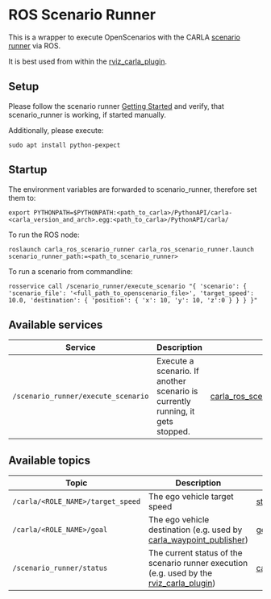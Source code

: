 # ROS Scenario Runner

This is a wrapper to execute OpenScenarios with the CARLA [scenario runner](https://github.com/carla-simulator/scenario_runner) via ROS.

It is best used from within the [rviz_carla_plugin](../rviz_carla_plugin).

## Setup

Please follow the scenario runner [Getting Started](https://github.com/carla-simulator/scenario_runner/blob/master/Docs/getting_started.md) and verify, that scenario_runner is working, if started manually.

Additionally, please execute:

    sudo apt install python-pexpect

## Startup

The environment variables are forwarded to scenario_runner, therefore set them to:

    export PYTHONPATH=$PYTHONPATH:<path_to_carla>/PythonAPI/carla-<carla_version_and_arch>.egg:<path_to_carla>/PythonAPI/carla/

To run the ROS node:

    roslaunch carla_ros_scenario_runner carla_ros_scenario_runner.launch scenario_runner_path:=<path_to_scenario_runner>

To run a scenario from commandline:

    rosservice call /scenario_runner/execute_scenario "{ 'scenario': { 'scenario_file': '<full_path_to_openscenario_file>', 'target_speed': 10.0, 'destination': { 'position': { 'x': 10, 'y': 10, 'z':0 } } } }"


## Available services

| Service                                                     | Description | Type                                                         |
| ----------------------------------------------------------- | ----------- | -------------------------------------------------------------------- |
| `/scenario_runner/execute_scenario` | Execute a scenario. If another scenario is currently running, it gets stopped. | [carla_ros_scenario_runner_types.ExecuteScenario](../carla_ros_scenario_runner_types/srv/ExecuteScenario.srv) |


## Available topics


| Topic                                 | Description | Type                                                                 |
| ------------------------------------- | ----------- | -------------------------------------------------------------------- |
| `/carla/<ROLE_NAME>/target_speed`     | The ego vehicle target speed | [std_msgs.Float64](http://docs.ros.org/api/std_msgs/html/msg/Float64.html) |
| `/carla/<ROLE_NAME>/goal`     | The ego vehicle destination (e.g. used by [carla_waypoint_publisher](../carla_waypoint_publisher)) | [geometry_msgs.PoseStamped](http://docs.ros.org/api/geometry_msgs/html/msg/PoseStamped.html) |
| `/scenario_runner/status`     | The current status of the scenario runner execution (e.g. used by the [rviz_carla_plugin](../rviz_carla_plugin)) | [carla_ros_scenario_runner_types.CarlaScenarioRunnerStatus](../carla_ros_scenario_runner_types/msg/CarlaScenarioRunnerStatus.msg) |

